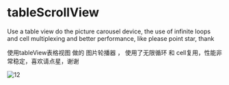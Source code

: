 # tableScrollView
Use a table view do the picture carousel device, the use of infinite loops and cell multiplexing and better performance, like please point star, thank

使用tableView表格视图 做的 图片轮播器 ， 使用了无限循环 和 cell复用，性能非常稳定，喜欢请点星，谢谢

![12](https://github.com/ChinaArJun/tableScrollView/blob/master/scrollViewGif.gif)
